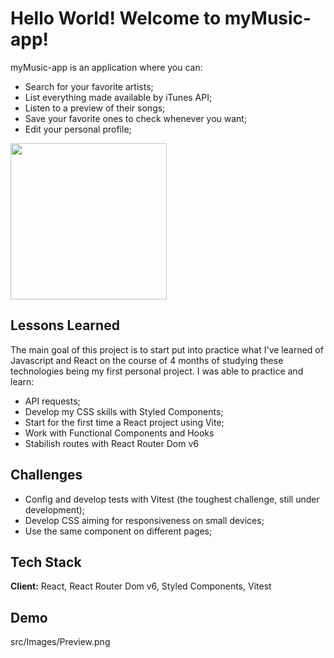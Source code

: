 
# Hello World! Welcome to myMusic-app!

 myMusic-app is an application where you can: 
 - Search for your favorite artists;
 - List everything made available by iTunes API;
 - Listen to a preview of their songs;
 - Save your favorite ones to check whenever you want;
 - Edit your personal profile;

<img src="/Images/Preview.png" width="250">

## Lessons Learned

The main goal of this project is to start put into practice 
what I've learned of Javascript and React on the course of 4 months of studying these technologies
being my first personal project. I was able to practice and learn:
- API requests;
- Develop my CSS skills with Styled Components;
- Start for the first time a React project using Vite;
- Work with Functional Components and Hooks
- Stabilish routes with React Router Dom v6






## Challenges
- Config and develop tests with Vitest (the toughest challenge, still under development);
- Develop CSS aiming for responsiveness on small devices;
- Use the same component on different pages;


## Tech Stack

**Client:** React, React Router Dom v6, Styled Components, Vitest



## Demo

src/Images/Preview.png

